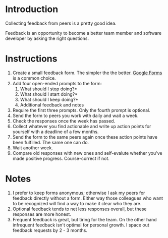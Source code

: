 # Introduction

Collecting feedback from peers is a pretty good idea.

Feedback is an opportunity to become a better team member and software developer by asking the right questions.

# Instructions

1. Create a small feedback form. The simpler the the better. [Google Forms](https://www.google.com/forms/about/) is a common choice.
2. Add four open-ended prompts to the form:
    1. What should I stop doing?*
    2. What should I start doing?*
    3. What should I keep doing?*
    4. Additional feedback and notes
3. Require the first three prompts. Only the fourth prompt is optional.
4. Send the form to peers you work with daily and wait a week.
5. Check the responses once the week has passed.
6. Collect whatever you find actionable and write up action points for yourself with a deadline of a few months.
7. Send the form to the same peers again once these action points have been fulfilled. The same one can do.
8. Wait another week.
9. Compare old responses with new ones and self-evalute whether you've made positive progress. Course-correct if not.

# Notes

1. I prefer to keep forms anonymous; otherwise I ask my peers for feedback directly without a form. Either way those colleagues who want to be recognized will find a way to make it clear who they are.
2. Optional feedback tends to net less responses overall, but these responses are more honest.
3. Frequent feedback is great, but tiring for the team. On the other hand infrequent feedback isn't optimal for personal growth. I space out feedback requests by 2 - 3 months.
